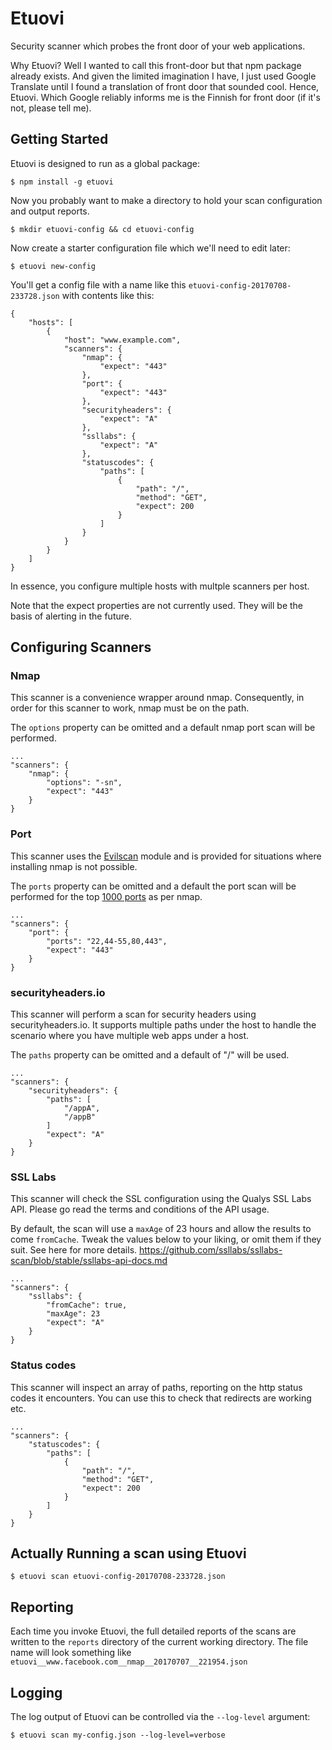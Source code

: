 # Etuovi

Security scanner which probes the front door of your web applications.

Why Etuovi? Well I wanted to call this front-door but that npm package already exists. And given the limited
imagination I have, I just used Google Translate until I found a translation of front door that sounded cool. 
Hence, Etuovi. Which Google reliably informs me is the Finnish for front door (if it's not, please tell me).

## Getting Started

Etuovi is designed to run as a global package:

    $ npm install -g etuovi 

Now you probably want to make a directory to hold your scan configuration and output reports.

    $ mkdir etuovi-config && cd etuovi-config

Now create a starter configuration file which we'll need to edit later:

    $ etuovi new-config

You'll get a config file with a name like this `etuovi-config-20170708-233728.json` with contents like this:

```
{
    "hosts": [
        {
            "host": "www.example.com",
            "scanners": {
                "nmap": {
                    "expect": "443"
                },
                "port": {
                    "expect": "443"
                },
                "securityheaders": {
                    "expect": "A"
                },
                "ssllabs": {
                    "expect": "A"
                },
                "statuscodes": {
                    "paths": [
                        {
                            "path": "/",
                            "method": "GET",
                            "expect": 200
                        }
                    ]
                }
            }
        }
    ]
}
```

In essence, you configure multiple hosts with multple scanners per host. 

Note that the expect properties are not currently used. They will be the basis of alerting in the future.

## Configuring Scanners

### Nmap

This scanner is a convenience wrapper around nmap. Consequently, in order for this scanner to work, nmap must be on the path.

The `options` property can be omitted and a default nmap port scan will be performed.

```
...
"scanners": {
    "nmap": {
        "options": "-sn",
        "expect": "443" 
    }
}
```

### Port

This scanner uses the [Evilscan](https://github.com/eviltik/evilscan) module and is provided for situations where installing nmap is not possible.

The `ports` property can be omitted and a default the port scan will be performed for the top [1000 ports](http://www.nullsec.us/top-1-000-tcp-and-udp-ports-nmap-default/) as per nmap. 

```
...
"scanners": {
    "port": {
        "ports": "22,44-55,80,443",
        "expect": "443" 
    }
}
```

### securityheaders.io

This scanner will perform a scan for security headers using securityheaders.io. It supports multiple paths under the host to handle the
scenario where you have multiple web apps under a host.

The `paths` property can be omitted and a default of "/" will be used.

```
...
"scanners": {
    "securityheaders": {
        "paths": [
            "/appA",
            "/appB"
        ]
        "expect": "A" 
    }
}
```

### SSL Labs

This scanner will check the SSL configuration using the Qualys SSL Labs API. Please go read the terms and conditions of the API usage.

By default, the scan will use a `maxAge` of 23 hours and allow the results to come `fromCache`. Tweak the values below to your liking, or
omit them if they suit. See here for more details. https://github.com/ssllabs/ssllabs-scan/blob/stable/ssllabs-api-docs.md

```
...
"scanners": {
    "ssllabs": {
        "fromCache": true,
        "maxAge": 23
        "expect": "A" 
    }
}
```

### Status codes

This scanner will inspect an array of paths, reporting on the http status codes it encounters. You can use this to check that redirects are working etc.

```
...
"scanners": {
    "statuscodes": {
        "paths": [
            {
                "path": "/",
                "method": "GET",
                "expect": 200
            }
        ]
    }
}
```

## Actually Running a scan using Etuovi

    $ etuovi scan etuovi-config-20170708-233728.json

## Reporting

Each time you invoke Etuovi, the full detailed reports of the scans are written to the `reports` directory of the current working directory. The file name will look something like `etuovi__www.facebook.com__nmap__20170707__221954.json`

## Logging

The log output of Etuovi can be controlled via the `--log-level` argument:

    $ etuovi scan my-config.json --log-level=verbose
    

